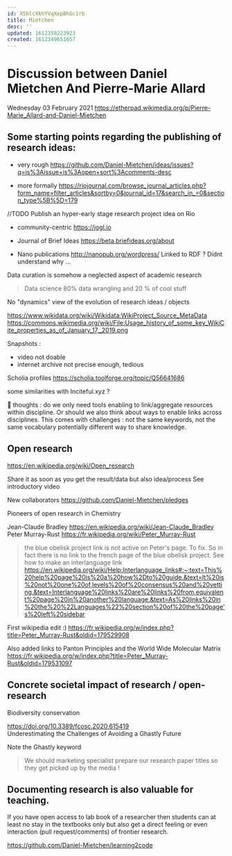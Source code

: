 ```yaml
---
id: XShlcXkhYVqXepBhGc1rb
title: Mietchen
desc: ''
updated: 1612358223923
created: 1612349651657
---
```




# Discussion between Daniel Mietchen And Pierre-Marie Allard

Wednesday 03 February 2021
https://etherpad.wikimedia.org/p/Pierre-Marie_Allard-and-Daniel-Mietchen


## Some starting points regarding the publishing of research ideas:

* very rough https://github.com/Daniel-Mietchen/ideas/issues?q=is%3Aissue+is%3Aopen+sort%3Acomments-desc

* more formally https://riojournal.com/browse_journal_articles.php?form_name=filter_articles&sortby=0&journal_id=17&search_in_=0&section_type%5B%5D=179

//TODO Publish an hyper-early stage research project idea on Rio

* community-centric https://jogl.io

* Journal of Brief Ideas
https://beta.briefideas.org/about

* Nano publications 
http://nanopub.org/wordpress/
Linked to RDF ? Didnt understand why ...


Data curation is somehow a neglected aspect of academic research

> Data science 80% data wrangling and 20 % of cool stuff
> 

No "dynamics" view of the evolution of research ideas / objects

https://www.wikidata.org/wiki/Wikidata:WikiProject_Source_MetaData
https://commons.wikimedia.org/wiki/File:Usage_history_of_some_key_WikiCite_properties_as_of_January_17,_2019.png

Snapshots :

* video not doable
* internet archive not precise enough, tedious


Scholia profiles
https://scholia.toolforge.org/topic/Q56641686

some similarities with Inciteful.xyz ?

🤔  thoughts : do we only need tools enabling to link/aggregate resources within discipline. Or should we also think about ways to enable links across disciplines. This comes with challenges : not the same keywords, not the same vocabulary potentially different way to share knowledge.

## Open research

https://en.wikipedia.org/wiki/Open_research

 Share it as soon as you get the result/data but also idea/process 
 See introductory video 

New collaborators
https://github.com/Daniel-Mietchen/pledges

Pioneers of open research in Chemistry

Jean-Claude Bradley https://en.wikipedia.org/wiki/Jean-Claude_Bradley
Peter Murray-Rust https://fr.wikipedia.org/wiki/Peter_Murray-Rust

> the blue obelisk project link is not active on Peter's page. To fix.
So in fact there is no link to the french page of the blue obelisk project. 
See how to make an interlanguage link https://en.wikipedia.org/wiki/Help:Interlanguage_links#:~:text=This%20help%20page%20is%20a%20how%2Dto%20guide.&text=It%20is%20not%20one%20of,levels%20of%20consensus%20and%20vetting.&text=Interlanguage%20links%20are%20links%20from,equivalent%20page%20in%20another%20language.&text=As%20links%20in%20the%20%22Languages%22%20section%20of%20the%20page's%20left%20sidebar

First wikipedia edit :) https://fr.wikipedia.org/w/index.php?title=Peter_Murray-Rust&oldid=179529908

Also added links to Panton Principles and the World Wide Molecular Matrix
https://fr.wikipedia.org/w/index.php?title=Peter_Murray-Rust&oldid=179531097


## Concrete societal impact of research / open-research

Biodiversity conservation 


https://doi.org/10.3389/fcosc.2020.615419   
Underestimating the Challenges of Avoiding a Ghastly Future

Note the Ghastly keyword 

> We should marketing specialist prepare our research paper titles so they get picked up by the media !


## Documenting research is also valuable for teaching.

If you have open access to lab book of a researcher then students can at least no stay in the textbooks only but also get a direct feeling or even interaction (pull request/comments) of frontier research.

https://github.com/Daniel-Mietchen/learning2code
